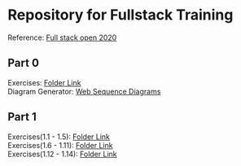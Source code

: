 # Repository for Fullstack Training

Reference: [Full stack open 2020](https://fullstackopen.com/en)

## Part 0

Exercises: [Folder Link](/0)<br>
Diagram Generator: [Web Sequence Diagrams](https://www.websequencediagrams.com)

## Part 1

Exercises(1.1 - 1.5): [Folder Link](/1/courseinfo)<br>
Exercises(1.6 - 1.11): [Folder Link](/1/unicafe)<br>
Exercises(1.12 - 1.14): [Folder Link](/1/anecdotes)
